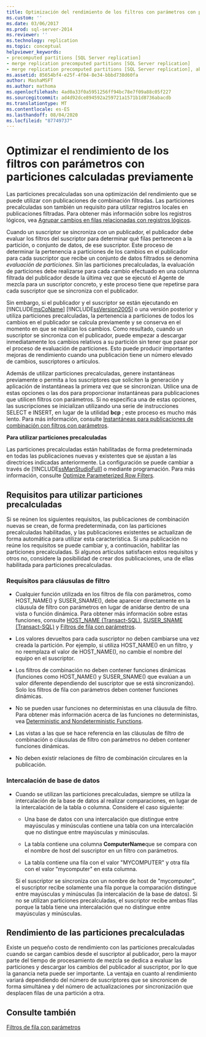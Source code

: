 ```yaml
---
title: Optimización del rendimiento de los filtros con parámetros con particiones calculadas previamente | Microsoft Docs
ms.custom: ''
ms.date: 03/06/2017
ms.prod: sql-server-2014
ms.reviewer: ''
ms.technology: replication
ms.topic: conceptual
helpviewer_keywords:
- precomputed partitions [SQL Server replication]
- merge replication precomputed partitions [SQL Server replication]
- merge replication precomputed partitions [SQL Server replication], about precomputed partitions
ms.assetid: 85654bf4-e25f-4f04-8e34-bbbd738d60fa
author: MashaMSFT
ms.author: mathoma
ms.openlocfilehash: 4ad0a33f0a5951256ff94bc78e7f09a88c05f227
ms.sourcegitcommit: ad4d92dce894592a259721a1571b1d8736abacdb
ms.translationtype: MT
ms.contentlocale: es-ES
ms.lasthandoff: 08/04/2020
ms.locfileid: "87749737"
---
```

# <a name="optimize-parameterized-filter-performance-with-precomputed-partitions"></a>Optimizar el rendimiento de los filtros con parámetros con particiones calculadas previamente
  Las particiones precalculadas son una optimización del rendimiento que se puede utilizar con publicaciones de combinación filtradas. Las particiones precalculadas son también un requisito para utilizar registros locales en publicaciones filtradas. Para obtener más información sobre los registros lógicos, vea [Agrupar cambios en filas relacionadas con registros lógicos](group-changes-to-related-rows-with-logical-records.md).  
  
 Cuando un suscriptor se sincroniza con un publicador, el publicador debe evaluar los filtros del suscriptor para determinar qué filas pertenecen a la partición, o conjunto de datos, de ese suscriptor. Este proceso de determinar la pertenencia a particiones de los cambios en el publicador para cada suscriptor que recibe un conjunto de datos filtrados se denomina *evaluación de particiones*. Sin las particiones precalculadas, la evaluación de particiones debe realizarse para cada cambio efectuado en una columna filtrada del publicador desde la última vez que se ejecutó el Agente de mezcla para un suscriptor concreto, y este proceso tiene que repetirse para cada suscriptor que se sincroniza con el publicador.  
  
 Sin embargo, si el publicador y el suscriptor se están ejecutando en [!INCLUDE[msCoName](../../../includes/msconame-md.md)] [!INCLUDE[ssVersion2005](../../../includes/ssversion2005-md.md)] o una versión posterior y utiliza particiones precalculadas, la pertenencia a particiones de todos los cambios en el publicador se calcula previamente y se conserva en el momento en que se realizan los cambios. Como resultado, cuando un suscriptor se sincroniza con el publicador, puede empezar a descargar inmediatamente los cambios relativos a su partición sin tener que pasar por el proceso de evaluación de particiones. Esto puede producir importantes mejoras de rendimiento cuando una publicación tiene un número elevado de cambios, suscriptores o artículos.  
  
 Además de utilizar particiones precalculadas, genere instantáneas previamente o permita a los suscriptores que soliciten la generación y aplicación de instantáneas la primera vez que se sincronizan. Utilice una de estas opciones o las dos para proporcionar instantáneas para publicaciones que utilicen filtros con parámetros. Si no especifica una de estas opciones, las suscripciones se inicializan utilizando una serie de instrucciones SELECT e INSERT, en lugar de la utilidad **bcp** ; este proceso es mucho más lento. Para más información, consulte [Instantáneas para publicaciones de combinación con filtros con parámetros](../snapshots-for-merge-publications-with-parameterized-filters.md).  
  
 **Para utilizar particiones precalculadas**  
  
 Las particiones precalculadas están habilitadas de forma predeterminada en todas las publicaciones nuevas y existentes que se ajustan a las directrices indicadas anteriormente. La configuración se puede cambiar a través de [!INCLUDE[ssManStudioFull](../../../includes/ssmanstudiofull-md.md)] o mediante programación. Para más información, consulte [Optimize Parameterized Row Filters](../publish/optimize-parameterized-row-filters.md).  
  
## <a name="requirements-for-using-precomputed-partitions"></a>Requisitos para utilizar particiones precalculadas  
 Si se reúnen los siguientes requisitos, las publicaciones de combinación nuevas se crean, de forma predeterminada, con las particiones precalculadas habilitadas, y las publicaciones existentes se actualizan de forma automática para utilizar esta característica. Si una publicación no reúne los requisitos se puede cambiar y, a continuación, habilitar las particiones precalculadas. Si algunos artículos satisfacen estos requisitos y otros no, considere la posibilidad de crear dos publicaciones, una de ellas habilitada para particiones precalculadas.  
  
### <a name="requirements-for-filter-clauses"></a>Requisitos para cláusulas de filtro  
  
-   Cualquier función utilizada en los filtros de fila con parámetros, como HOST_NAME() y SUSER_SNAME(), debe aparecer directamente en la cláusula de filtro con parámetros en lugar de anidarse dentro de una vista o función dinámica. Para obtener más información sobre estas funciones, consulte [HOST_NAME &#40;Transact-SQL&#41;](/sql/t-sql/functions/host-name-transact-sql), [SUSER_SNAME &#40;Transact-SQL&#41;](/sql/t-sql/functions/suser-sname-transact-sql) y [Filtros de fila con parámetros](parameterized-filters-parameterized-row-filters.md).  
  
-   Los valores devueltos para cada suscriptor no deben cambiarse una vez creada la partición. Por ejemplo, si utiliza HOST_NAME() en un filtro, y no reemplaza el valor de HOST_NAME(), no cambie el nombre del equipo en el suscriptor.  
  
-   Los filtros de combinación no deben contener funciones dinámicas (funciones como HOST_NAME() y SUSER_SNAME() que evalúan a un valor diferente dependiendo del suscriptor que se está sincronizando). Solo los filtros de fila con parámetros deben contener funciones dinámicas.  
  
-   No se pueden usar funciones no deterministas en una cláusula de filtro. Para obtener más información acerca de las funciones no deterministas, vea [Deterministic and Nondeterministic Functions](../../user-defined-functions/deterministic-and-nondeterministic-functions.md).  
  
-   Las vistas a las que se hace referencia en las cláusulas de filtro de combinación o cláusulas de filtro con parámetros no deben contener funciones dinámicas.  
  
-   No deben existir relaciones de filtro de combinación circulares en la publicación.  
  
### <a name="database-collation"></a>Intercalación de base de datos  
  
-   Cuando se utilizan las particiones precalculadas, siempre se utiliza la intercalación de la base de datos al realizar comparaciones, en lugar de la intercalación de la tabla o columna. Considere el caso siguiente:  
  
    -   Una base de datos con una intercalación que distingue entre mayúsculas y minúsculas contiene una tabla con una intercalación que no distingue entre mayúsculas y minúsculas.  
  
    -   La tabla contiene una columna **ComputerName**que se compara con el nombre de host del suscriptor en un filtro con parámetros.  
  
    -   La tabla contiene una fila con el valor "MYCOMPUTER" y otra fila con el valor "mycomputer" en esta columna.  
  
     Si el suscriptor se sincroniza con un nombre de host de "mycomputer", el suscriptor recibe solamente una fila porque la comparación distingue entre mayúsculas y minúsculas (la intercalación de la base de datos). Si no se utilizan particiones precalculadas, el suscriptor recibe ambas filas porque la tabla tiene una intercalación que no distingue entre mayúsculas y minúsculas.  
  
## <a name="performance-of-precomputed-partitions"></a>Rendimiento de las particiones precalculadas  
 Existe un pequeño costo de rendimiento con las particiones precalculadas cuando se cargan cambios desde el suscriptor al publicador, pero la mayor parte del tiempo de procesamiento de mezcla se dedica a evaluar las particiones y descargar los cambios del publicador al suscriptor, por lo que la ganancia neta puede ser importante. La ventaja en cuanto al rendimiento variará dependiendo del número de suscriptores que se sincronicen de forma simultánea y del número de actualizaciones por sincronización que desplacen filas de una partición a otra.  
  
## <a name="see-also"></a>Consulte también  
 [Filtros de fila con parámetros](parameterized-filters-parameterized-row-filters.md)  
  
  
